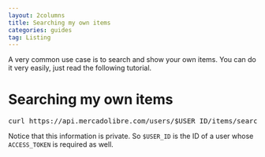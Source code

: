 ```yaml
---
layout: 2columns
title: Searching my own items
categories: guides
tag: Listing
---
```


A very common use case is to search and show your own items. You can do it very easily, just read the following tutorial.

# Searching my own items

<pre class="terminal">
curl https://api.mercadolibre.com/users/$USER_ID/items/search?access_token=$ACCESS_TOKEN
</pre>

Notice that this information is private. So `$USER_ID` is the ID of a user whose `ACCESS_TOKEN` is required as well.
